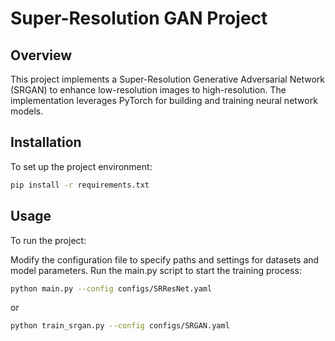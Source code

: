 # Super-Resolution GAN Project

## Overview
This project implements a Super-Resolution Generative Adversarial Network (SRGAN) to enhance low-resolution images to high-resolution. The implementation leverages PyTorch for building and training neural network models.

## Installation
To set up the project environment:
```bash
pip install -r requirements.txt
```

## Usage
To run the project:

Modify the configuration file to specify paths and settings for datasets and model parameters.
Run the main.py script to start the training process:
```bash
python main.py --config configs/SRResNet.yaml
```
or
```bash
python train_srgan.py --config configs/SRGAN.yaml
```
